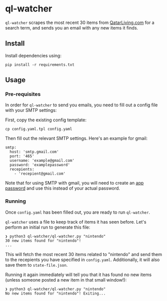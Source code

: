 # ql-watcher

`ql-watcher` scrapes the most recent 30 items from [QatarLiving.com](https://www.qatarliving.com/) for a search term, and sends you an email with any new items it finds.

## Install

Install dependencies using:

```
pip install -r requirements.txt
```

## Usage

### Pre-requisites

In order for `ql-watcher` to send you emails, you need to fill out a config file with your SMTP settings:

First, copy the existing config template:

```
cp config.yaml.tpl config.yaml
```

Then fill out the relevant SMTP settings. Here's an example for gmail:

```
smtp:
  host: 'smtp.gmail.com'
  port: '465'
  username: 'example@gmail.com'
  password: 'examplepassword'
  recepients:
    - 'recepient@gmail.com'

```

Note that for using SMTP with gmail, you will need to create an [app password](https://www.febooti.com/products/automation-workshop/tutorials/enable-google-app-passwords-for-smtp.html) and use this instead of your actual password.

### Running

Once `config.yaml` has been filled out, you are ready to run `ql-watcher`.

`ql-watcher` uses a file to keep track of items it has seen before. Let's perform an initial run to generate this file:

```
❯ python3 ql-watcher/ql-watcher.py "nintendo"
30 new items found for "nintendo"!
...
```

This will fetch the most recent 30 items related to "nintendo" and send them to the recepients you have specified in `config.yaml`. Additionally, it will also save them to `state-file.json`.

Running it again immediately will tell you that it has found no new items (unless someone posted a new item in that small window!):

```
❯ python3 ql-watcher/ql-watcher.py "nintendo"
No new items found for "nintendo"! Exiting...
```
